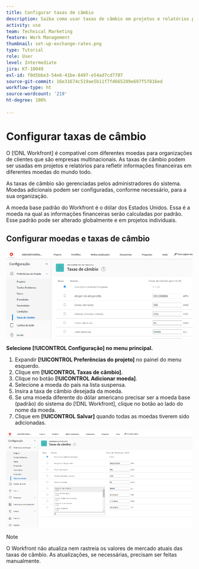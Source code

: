 ```yaml
---
title: Configurar taxas de câmbio
description: Saiba como usar taxas de câmbio em projetos e relatórios para refletir informações financeiras em diferentes moedas do mundo todo.
activity: use
team: Technical Marketing
feature: Work Management
thumbnail: set-up-exchange-rates.png
type: Tutorial
role: User
level: Intermediate
jira: KT-10049
exl-id: f0d5bbe3-54e6-41be-8497-e54ad7cd7707
source-git-commit: 16e31674c519ae5b11f7fd665289e697f5f816ed
workflow-type: ht
source-wordcount: '219'
ht-degree: 100%

---
```


# Configurar taxas de câmbio

O [!DNL Workfront] é compatível com diferentes moedas para organizações de clientes que são empresas multinacionais. As taxas de câmbio podem ser usadas em projetos e relatórios para refletir informações financeiras em diferentes moedas do mundo todo.

As taxas de câmbio são gerenciadas pelos administradores do sistema. Moedas adicionais podem ser configuradas, conforme necessário, para a sua organização.

A moeda base padrão do Workfront é o dólar dos Estados Unidos. Essa é a moeda na qual as informações financeiras serão calculadas por padrão. Esse padrão pode ser alterado globalmente e em projetos individuais.

## Configurar moedas e taxas de câmbio

![Uma imagem de seleção de taxas de câmbio](assets/setting-up-finances-4.png)

**Selecione [!UICONTROL Configuração] no menu principal.**

1. Expandir **[!UICONTROL Preferências do projeto]** no painel do menu esquerdo.
1. Clique em **[!UICONTROL Taxas de câmbio]**.
1. Clique no botão **[!UICONTROL Adicionar moeda]**.
1. Selecione a moeda do país na lista suspensa.
1. Insira a taxa de câmbio desejada da moeda.
1. Se uma moeda diferente do dólar americano precisar ser a moeda base (padrão) do sistema do [!DNL Workfront], clique no botão ao lado do nome da moeda.
1. Clique em **[!UICONTROL Salvar]** quando todas as moedas tiverem sido adicionadas.

![Uma imagem da adição de uma moeda à lista de taxas de câmbio](assets/setting-up-finances-5.png)

>[!NOTE]
>
>O Workfront não atualiza nem rastreia os valores de mercado atuais das taxas de câmbio. As atualizações, se necessárias, precisam ser feitas manualmente.
